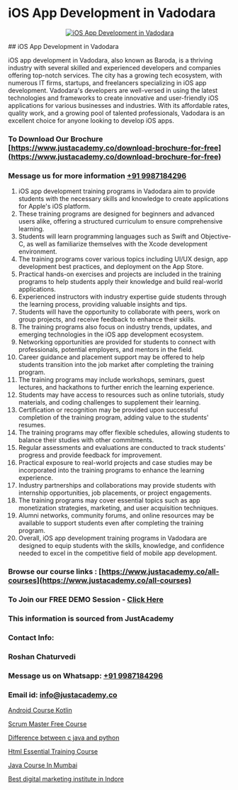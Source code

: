 # iOS App Development in Vadodara

<p align="center">
  <a href="https://justacademy.co/course-detail/ios-training">
    <img src="https://justacademy.co/storage2/course_image/1676636008_course_image.webp" alt="iOS App Development in Vadodara">
  </a>
</p>
## iOS App Development in Vadodara

iOS app development in Vadodara, also known as Baroda, is a thriving industry with several skilled and experienced developers and companies offering top-notch services. The city has a growing tech ecosystem, with numerous IT firms, startups, and freelancers specializing in iOS app development. Vadodara's developers are well-versed in using the latest technologies and frameworks to create innovative and user-friendly iOS applications for various businesses and industries. With its affordable rates, quality work, and a growing pool of talented professionals, Vadodara is an excellent choice for anyone looking to develop iOS apps.
### To Download Our Brochure [https://www.justacademy.co/download-brochure-for-free](https://www.justacademy.co/download-brochure-for-free)
### Message us for more information [+91 9987184296](https://api.whatsapp.com/send?phone=919987184296)
1) iOS app development training programs in Vadodara aim to provide students with the necessary skills and knowledge to create applications for Apple's iOS platform.
2) These training programs are designed for beginners and advanced users alike, offering a structured curriculum to ensure comprehensive learning.
3) Students will learn programming languages such as Swift and Objective-C, as well as familiarize themselves with the Xcode development environment.
4) The training programs cover various topics including UI/UX design, app development best practices, and deployment on the App Store.
5) Practical hands-on exercises and projects are included in the training programs to help students apply their knowledge and build real-world applications.
6) Experienced instructors with industry expertise guide students through the learning process, providing valuable insights and tips.
7) Students will have the opportunity to collaborate with peers, work on group projects, and receive feedback to enhance their skills.
8) The training programs also focus on industry trends, updates, and emerging technologies in the iOS app development ecosystem.
9) Networking opportunities are provided for students to connect with professionals, potential employers, and mentors in the field.
10) Career guidance and placement support may be offered to help students transition into the job market after completing the training program.
11) The training programs may include workshops, seminars, guest lectures, and hackathons to further enrich the learning experience.
12) Students may have access to resources such as online tutorials, study materials, and coding challenges to supplement their learning.
13) Certification or recognition may be provided upon successful completion of the training program, adding value to the students' resumes.
14) The training programs may offer flexible schedules, allowing students to balance their studies with other commitments.
15) Regular assessments and evaluations are conducted to track students' progress and provide feedback for improvement.
16) Practical exposure to real-world projects and case studies may be incorporated into the training programs to enhance the learning experience.
17) Industry partnerships and collaborations may provide students with internship opportunities, job placements, or project engagements.
18) The training programs may cover essential topics such as app monetization strategies, marketing, and user acquisition techniques.
19) Alumni networks, community forums, and online resources may be available to support students even after completing the training program.
20) Overall, iOS app development training programs in Vadodara are designed to equip students with the skills, knowledge, and confidence needed to excel in the competitive field of mobile app development.

### Browse our course links : [https://www.justacademy.co/all-courses](https://www.justacademy.co/all-courses) 
### To Join our FREE DEMO Session - [Click Here](https://www.justacademy.co/register-for-course-demo)


### This information is sourced from JustAcademy
### Contact Info:
### Roshan Chaturvedi
### Message us on Whatsapp: [+91 9987184296](https://api.whatsapp.com/send?phone=919987184296)
### Email id: [info@justacademy.co](mailto:info@justacademy.co)
                
[Android Course Kotlin](https://www.linkedin.com/pulse/android-course-kotlin-software-training-sunnyvale-2fjuc/)

[Scrum Master Free Course](https://www.linkedin.com/pulse/scrum-master-free-course-justacademy-kolkata-pwdme?trackingId=8BqTxk64BuB3wPTxib8r2Q%3D%3D&lipi=urn%3Ali%3Apage%3Ad_flagship3_company_admin%3BOeUqMA7jRSqcjELAJ6WkNQ%3D%3D)

[Difference between c java and python](https://medium.com/@akanshapatil/difference-between-c-java-and-python-ba23eba9cf64)

[Html Essential Training Course](https://medium.com/@prempja40/html-essential-training-course-4fe9a9328113)

[Java Course In Mumbai](https://justacademyin.github.io/justacademy/java-course-in-mumbai)

[Best digital marketing institute in Indore](https://justacademyin.github.io/justacademy/best-digital-marketing-institute-in-indore)

